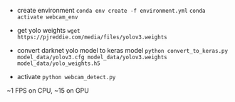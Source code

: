 - create environment
`conda env create -f environment.yml`
`conda activate webcam_env`

- get yolo weights
`wget https://pjreddie.com/media/files/yolov3.weights`

- convert darknet yolo model to keras model
`python convert_to_keras.py model_data/yolov3.cfg model_data/yolov3.weights model_data/yolo_weights.h5`

- activate
`python webcam_detect.py`

~1 FPS on CPU, ~15 on GPU
